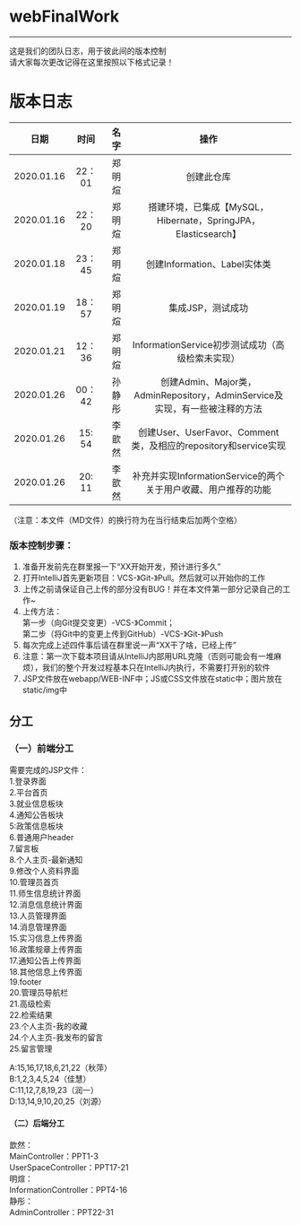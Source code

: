 # webFinalWork  
---
这是我们的团队日志，用于彼此间的版本控制  
请大家每次更改记得在这里按照以下格式记录！  
# 版本日志
日期|时间|名字|操作  
---|:--:|---:|:--:  
2020.01.16|22：01|郑明煊|创建此仓库  
2020.01.16|22：20|郑明煊|搭建环境，已集成【MySQL，Hibernate，SpringJPA，Elasticsearch】  
2020.01.18|23：45|郑明煊|创建Information、Label实体类  
2020.01.19|18：57|郑明煊|集成JSP，测试成功  
2020.01.21|12：36|郑明煊|InformationService初步测试成功（高级检索未实现）  
2020.01.26|00：42|孙静彤|创建Admin、Major类，AdminRepository，AdminService及实现，有一些被注释的方法
2020.01.26|15: 54|李歆然|创建User、UserFavor、Comment类，及相应的repository和service实现  
2020.01.26|20: 11|李歆然|补充并实现InformationService的两个关于用户收藏、用户推荐的功能  

  
（注意：本文件（MD文件）的换行符为在当行结束后加两个空格）  
### 版本控制步骤：  
1. 准备开发前先在群里报一下“XX开始开发，预计进行多久”  
2. 打开IntelliJ首先更新项目：VCS-》Git-》Pull。然后就可以开始你的工作  
3. 上传之前请保证自己上传的部分没有BUG！并在本文件第一部分记录自己的工作~  
4. 上传方法：  
    第一步（向Git提交变更）-VCS-》Commit；  
    第二步（将Git中的变更上传到GitHub）-VCS-》Git-》Push  
5. 每次完成上述四件事后请在群里说一声“XX干了啥，已经上传”  
6. 注意：第一次下载本项目请从IntelliJ内部用URL克隆（否则可能会有一堆麻烦），我们的整个开发过程基本只在IntelliJ内执行，不需要打开别的软件  
7. JSP文件放在webapp/WEB-INF中；JS或CSS文件放在static中；图片放在static/img中  
## 分工  
### （一）前端分工 
需要完成的JSP文件：  
1.登录界面  
2.平台首页  
3.就业信息板块  
4.通知公告板块  
5:政策信息板块  
6.普通用户header  
7.留言板  
8.个人主页-最新通知  
9.修改个人资料界面  
10.管理员首页  
11.师生信息统计界面  
12.消息信息统计界面  
13.人员管理界面  
14.消息管理界面  
15.实习信息上传界面  
16.政策规章上传界面  
17.通知公告上传界面  
18.其他信息上传界面  
19.footer  
20.管理员导航栏  
21.高级检索  
22.检索结果  
23.个人主页-我的收藏  
24.个人主页-我发布的留言  
25.留言管理  
  
A:15,16,17,18,6,21,22（秋萍）  
B:1,2,3,4,5,24（佳慧）  
C:11,12,7,8,19,23（润一）  
D:13,14,9,10,20,25（刘源）  
  
  #### （二）后端分工  
歆然：  
MainController：PPT1-3  
UserSpaceController：PPT17-21  
明煊：  
InformationController：PPT4-16  
静彤：  
AdminController：PPT22-31  

